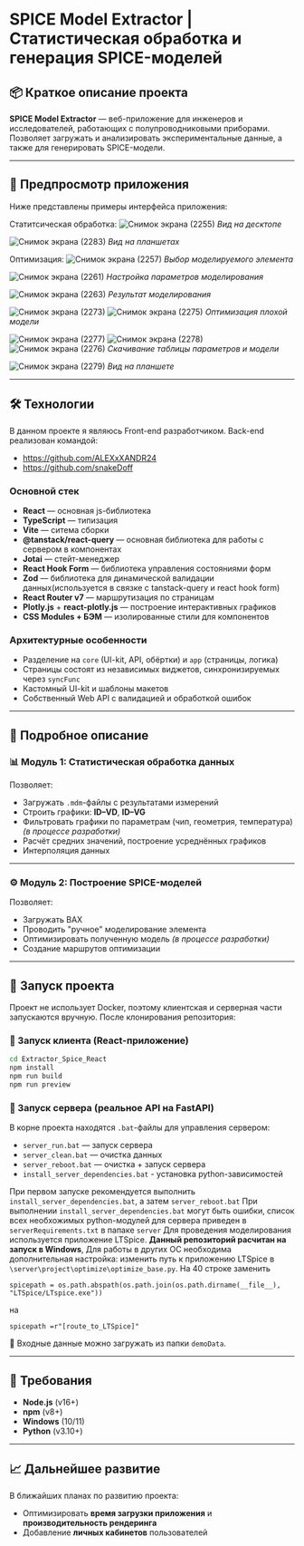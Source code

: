 # SPICE Model Extractor | Статистическая обработка и генерация SPICE-моделей

## 📦 Краткое описание проекта

**SPICE Model Extractor** — веб-приложение для инженеров и исследователей, работающих с полупроводниковыми приборами. Позволяет загружать и анализировать экспериментальные данные, а также для генерировать SPICE-модели.   

---

## 📸 Предпросмотр приложения

Ниже представлены примеры интерфейса приложения:

Статитсическая обработка:
![Снимок экрана (2255)](https://github.com/user-attachments/assets/57b412d3-f615-4ce2-a395-26467bc5bcb8)
_Вид на десктопе_

![Снимок экрана (2283)](https://github.com/user-attachments/assets/bda8e034-19d1-4ed4-9150-78a633d06411)
_Вид на планшетах_

Оптимизация:
![Снимок экрана (2257)](https://github.com/user-attachments/assets/c779895d-5b2d-47c2-a205-59d29034a2f8)
_Выбор моделируемого элемента_

![Снимок экрана (2261)](https://github.com/user-attachments/assets/c4aa77fb-e692-4021-b9ee-4deb0e05c012)
_Настройка параметров моделирования_

![Снимок экрана (2263)](https://github.com/user-attachments/assets/287d077b-657d-421d-95a9-da36ff7872ed)
_Результат моделирования_

![Снимок экрана (2273)](https://github.com/user-attachments/assets/aa7b9a50-b622-40fb-bbf0-2ed83cc76c12)
![Снимок экрана (2275)](https://github.com/user-attachments/assets/f2362acf-0254-4f02-95d1-c31845089de1)
_Оптимизация плохой модели_

![Снимок экрана (2277)](https://github.com/user-attachments/assets/0b92b065-c354-48d9-b2c7-4aea6981c68b)
![Снимок экрана (2278)](https://github.com/user-attachments/assets/96c43d1e-2bf9-4cae-a384-ba570d9d2094)
![Снимок экрана (2276)](https://github.com/user-attachments/assets/53c41b9e-4502-4f91-a61b-b7080195463a)
_Скачивание таблицы параметров и модели_

![Снимок экрана (2279)](https://github.com/user-attachments/assets/2db17ffc-379a-4aaf-9ac7-0944b80bb97d)
_Вид на планшете_

---

## 🛠 Технологии

В данном проекте я являюсь Front-end разработчиком. 
Back-end реализован командой:
- https://github.com/ALEXxXANDR24
- https://github.com/snakeDoff

### Основной стек
- **React** — основная js-библиотека 
- **TypeScript** — типизация 
- **Vite** — ситема сборки
- **@tanstack/react-query** — основная библиотека для работы с сервером в компонентах
- **Jotai** — стейт-менеджер
- **React Hook Form** — библиотека управления состояниями форм
- **Zod** — библиотека для динамической валидации данных(используется в связке с tanstack-query и react hook form)
- **React Router v7** — маршрутизация по страницам
- **Plotly.js** + **react-plotly.js** — построение интерактивных графиков
- **CSS Modules + БЭМ** — изолированные стили для компонентов

### Архитектурные особенности
- Разделение на `core` (UI-kit, API, обёртки) и `app` (страницы, логика)
- Страницы состоят из независимых виджетов, синхронизируемых через `syncFunc`
- Кастомный UI-kit и шаблоны макетов
- Собственный Web API с валидацией и обработкой ошибок

---

## 📖 Подробное описание
### 📊 Модуль 1: Статистическая обработка данных

Позволяет:
- Загружать `.mdm`-файлы с результатами измерений
- Строить графики: **ID–VD**, **ID–VG**
- Фильтровать графики по параметрам (чип, геометрия, температура)
*(в процессе разработки)*
- Расчёт средних значений, построение усреднённых графиков
- Интерполяция данных
---


### ⚙️ Модуль 2: Построение SPICE-моделей

Позволяет:
- Загружать ВАХ
- Проводить "ручное" моделирование элемента
- Оптимизировать полученную модель
*(в процессе разработки)*
- Создание маршрутов оптимизации
---


## 🚀 Запуск проекта
Проект не использует Docker, поэтому клиентская и серверная части запускаются вручную.
После клонирования репозитория:
### 🔹 Запуск клиента (React-приложение)
```bash
cd Extractor_Spice_React
npm install
npm run build
npm run preview
```

### 🔹 Запуск сервера (реальное API на FastAPI)

В корне проекта находятся `.bat`-файлы для управления сервером:
- `server_run.bat` — запуск сервера
- `server_clean.bat` — очистка данных
- `server_reboot.bat` — очистка + запуск сервера
- `install_server_dependencies.bat` - установка python-зависимостей

При первом запуске рекомендуется выполнить `install_server_dependencies.bat`, а затем `server_reboot.bat`
При выполнении `install_server_dependencies.bat` могут быть ошибки, список всех необхожимых python-модулей для сервера приведен в `serverRequirements.txt` в папаке `server`
Для проведения моделирования используется приложение LTSpice. 
**Данный репозиторий расчитан на запуск в Windows**, 
Для работы в других ОС необходима дополнительная настройка: изменить путь к приложению LTSpice в `\server\project\optimize\optimize_base.py`. На 40 строке заменить 
```
spicepath = os.path.abspath(os.path.join(os.path.dirname(__file__), "LTSpice/LTspice.exe"))
```
на 
```
spicepath =r"[route_to_LTSpice]"
```
📁 Входные данные можно загружать из папки `demoData`.

---

## 🔧 Требования

- **Node.js** (v16+)
- **npm** (v8+)
- **Windows** (10/11) 
-  **Python** (v3.10+)
---

## 📈 Дальнейшее развитие

В ближайших планах по развитию проекта:
- Оптимизировать **время загрузки приложения** и **производительность рендеринга**
- Добавление **личных кабинетов** пользователей
